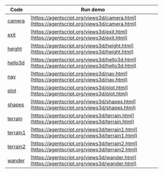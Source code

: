 Code    | Run demo
------- | ------
[camera](https://github.com/backspaces/agentscript/tree/master/views3d/camera.html#L1) | [https://agentscript.org/views3d/camera.html](https://agentscript.org/views3d/camera.html)
[exit](https://github.com/backspaces/agentscript/tree/master/views3d/exit.html#L1) | [https://agentscript.org/views3d/exit.html](https://agentscript.org/views3d/exit.html)
[height](https://github.com/backspaces/agentscript/tree/master/views3d/height.html#L1) | [https://agentscript.org/views3d/height.html](https://agentscript.org/views3d/height.html)
[hello3d](https://github.com/backspaces/agentscript/tree/master/views3d/hello3d.html#L1) | [https://agentscript.org/views3d/hello3d.html](https://agentscript.org/views3d/hello3d.html)
[nav](https://github.com/backspaces/agentscript/tree/master/views3d/nav.html#L1) | [https://agentscript.org/views3d/nav.html](https://agentscript.org/views3d/nav.html)
[plot](https://github.com/backspaces/agentscript/tree/master/views3d/plot.html#L1) | [https://agentscript.org/views3d/plot.html](https://agentscript.org/views3d/plot.html)
[shapes](https://github.com/backspaces/agentscript/tree/master/views3d/shapes.html#L1) | [https://agentscript.org/views3d/shapes.html](https://agentscript.org/views3d/shapes.html)
[terrain](https://github.com/backspaces/agentscript/tree/master/views3d/terrain.html#L1) | [https://agentscript.org/views3d/terrain.html](https://agentscript.org/views3d/terrain.html)
[terrain1](https://github.com/backspaces/agentscript/tree/master/views3d/terrain1.html#L1) | [https://agentscript.org/views3d/terrain1.html](https://agentscript.org/views3d/terrain1.html)
[terrain2](https://github.com/backspaces/agentscript/tree/master/views3d/terrain2.html#L1) | [https://agentscript.org/views3d/terrain2.html](https://agentscript.org/views3d/terrain2.html)
[wander](https://github.com/backspaces/agentscript/tree/master/views3d/wander.html#L1) | [https://agentscript.org/views3d/wander.html](https://agentscript.org/views3d/wander.html)
